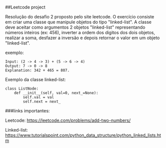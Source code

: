 ##Leetcode project

Resolução do desafio 2 proposto pelo site leetcode.
O exercício consiste em criar uma classe que manipule objetos do tipo "linked-list". A classe deve aceitar como 
argumentos 2 objetos "linked-list" representando números inteiros (ex: 456), inverter a ordem dos digitos dos dois 
objetos, realizar a soma, desfazer a inversão e depois retornar o valor em um objeto "linked-list".

exemplo:

~~~~
Input: (2 -> 4 -> 3) + (5 -> 6 -> 4)
Output: 7 -> 0 -> 8
Explanation: 342 + 465 = 807.
~~~~

Exemplo da classe linked-list:

~~~~
class ListNode:
    def __init__(self, val=0, next_=None):
        self.val = val
        self.next = next_
~~~~
 ###links importantes:
 
 Leetcode: https://leetcode.com/problems/add-two-numbers/
 
 Linked-list: https://www.tutorialspoint.com/python_data_structure/python_linked_lists.htm
 
